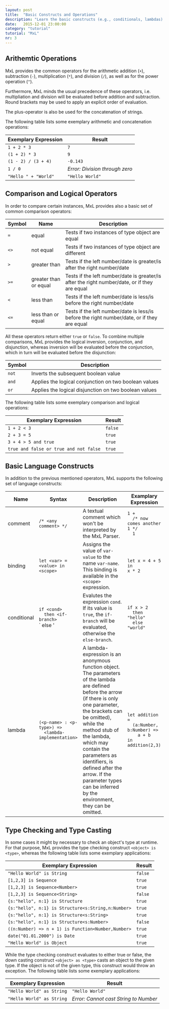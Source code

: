 ```yaml
---
layout: post
title:  "Basic Constructs and Operations"
description: "Learn the basic constructs (e.g., conditionals, lambdas) and operations (e.g., arithmetic and boolean operations) of MxL."
date:   2015-12-01 23:00:00
category: "tutorial"
tutorial: "MxL"
nr: 3
---
```


## Arithemtic Operations

MxL provides the common operators for the arithmetic addition (`+`), subtraction (`-`), multiplication (`*`), and division (`/`), as well as for the power operation (`^`).

Furthermore, MxL minds the usual precedence of these operators, i.e. multipliation and division will be evaluated before addition and subtraction. Round brackets may be used to apply an explicit order of evaluation.

The plus-operator is also be used for the concatenation of strings.

The following table lists some exemplary arithmetic and concatenation operations:

| Exemplary Expression | Result                           |
| -------------------- | -------------------------------- |
| `1 + 2 * 3`          | `7`                              |
| `(1 + 2) * 3`        | `9`                              |
| `(1 - 2) / (3 + 4)`  | `-0.143`                         |
| `1 / 0`              | *Error: Division through zero*   |
| `"Hello " + "World"` | `"Hello World"`                  |

## Comparison and Logical Operators

In order to compare certain instances, MxL provides also a basic set of common comparison operators:

| Symbol | Name                    | Description                                                                                   |
| ------ | ----------------------- | --------------------------------------------------------------------------------------------- |
| `=`    | equal                   | Tests if two instances of type object are equal                                               |
| `<>`   | not equal               | Tests if two instances of type object are different                                           |
| `>`    | greater than            | Tests if the left number/date is greater/is after the right number/date                       |
| `>=`    | greater than or equal  | Tests if the left number/date is greater/is after the right number/date, or if they are equal |
| `<`    | less than               | Tests if the left number/date is less/is before the right number/date                         |
| `<=`    | less than or equal     | Tests if the left number/date is less/is before the right number/date, or if they are equal   |

All these operators return either `true` or `false`. To combine multiple comparisons, MxL provides the logical inversion, conjunction, and disjunction, whereas inversion will be evaluated before the conjunction, which in turn will be evaluated before the disjunction:

| Symbol | Description                                             |
| ------ | ------------------------------------------------------- |
| `not`  | Inverts the subsequent boolean value                    | 
| `and`  | Applies the logical conjunction on two boolean values   | 
| `or`   | Applies the logical disjunction on two boolean values   | 

The following table lists some exemplary comparison and logical operations:

| Exemplary Expression                     | Result    |
| ---------------------------------------- | --------- |
| `1 + 2 < 3`                              | `false`   |
| `2 + 3 = 5`                              | `true`    |
| `3 + 4 > 5 and true`                     | `true`    |
| `true and false or true and not false`   | `true`    |

## Basic Language Constructs

In addition to the previous mentioned operators, MxL supports the following set of language constructs:

| Name        | Syntax                                                                  | Description                                                                                                                                                                                                                                                                                                                                                                     | Examplary Expression                                                                     |
| ----------- | ----------------------------------------------------------------------- | ------------------------------------------------------------------------------------------------------------------------------------------------------------------------------------------------------------------------------------------------------------------------------------------------------------------------------------------------------------------------------- | ---------------------------------------------------------------------------------------- |
| comment     | `/* <any comment> */`                                                   | A textual comment which won't be interpreted by the MxL Parser.                                                                                                                                                                                                                                                                                                                 | `1 +`<br/>`  /* now comes another 1 */`<br/>`  1`                                        |
| binding     | `let <var> = <value> in`<br/>`<scope>`                                  | Assigns the value of `var-value` to the name `var-name`. This binding is available in the `<scope>` expression.                                                                                                                                                                                                                                                                 | `let x = 4 + 5 in`<br/>`x * 2`                                                           |
| conditional | `if <cond>`<br/>`  then <if-branch>`<br/>`  else <else-branch>'         | Evalutes the expression `cond`. If its value is `true`, the `if-branch` will be evaluated, otherwise the `else-branch`.                                                                                                                                                                                                                                                         | `if x > 2`<br/>`  then "hello"`<br/>`  else "world"`                                     |
| lambda      | `(<p-name> : <p-type>) =>`<br/>`  <lambda-implementation>`              | A lambda-expression is an anonymous function object. The parameters of the lambda are defined before the arrow (if there is only one parameter, the brackets can be omitted), while the method stub of the lambda, which may contain the parameters as identifiers, is defined after the arrow. If the parameter types can be inferred by the environment, they can be omitted. | `let addition =`<br/>`  (a:Number, b:Number) =>`<br/>`    a + b`<br/>`in addition(2,3)`  |

## Type Checking and Type Casting

In some cases it might by necessary to check an object's type at runtime. For that purpose, MxL provides the type checking construct `<object> is <type>`, whereas the following table lists some exemplary applications:

| Exemplary Expression                                | Result    |
| --------------------------------------------------- | --------- |
| `"Hello World" is String`                           | `false`   |
| `[1,2,3] is Sequence`                               | `true`    |
| `[1,2,3] is Sequence<Number>`                       | `true`    |
| `[1,2,3] is Sequence<String>`                       | `false`   |
| `{s:"hello", n:1} is Structure`                     | `true`    |
| `{s:"hello", n:1} is Structure<s:String,n:Number>`  | `true`    |
| `{s:"hello", n:1} is Structure<s:String>`           | `true`    |
| `{s:"hello", n:1} is Structure<s:Number>`           | `false`   |
| `((n:Number) => n + 1) is Function<Number,Number>`  | `true`    |
| `date("01.01.2000") is Date`                        | `true`    |
| `"Hello World" is Object`                           | `true`    |

While the type checking construct evaluates to either true or false, the down casting construct `<object> as <type>` casts an object to the given type. If the object is not of the given type, this construct would throw an exception. The following table lists some exemplary applications:

| Exemplary Expression                                | Result                                 |
| --------------------------------------------------- | -------------------------------------- |
| `"Hello World" as String`                           | `"Hello World"`                        |
| `"Hello World" as String`                           | *Error: Cannot cast String to Number*  |